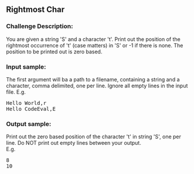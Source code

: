 <h2>Rightmost Char</h2>

<h3>Challenge Description:</h3>
<p>
    You are given a string &apos;S&apos; and a character &apos;t&apos;. Print out the position of
    the rightmost occurrence of &apos;t&apos; (case matters) in &apos;S&apos; or -1 if there is
    none. The position to be printed out is zero based.
</p>

<h3>Input sample:</h3>
<p>
    The first argument will ba a path to a filename, containing a string and a character, comma
    delimited, one per line. Ignore all empty lines in the input file. E.g.
<br>
</p>

<pre>Hello World,r
Hello CodeEval,E</pre>

<h3>Output sample:</h3>

<p>
    Print out the zero based position of the character &apos;t&apos; in string &apos;S&apos;,
    one per line. Do NOT print out empty lines between your output.
<br>
    E.g.
</p>

<pre>8
10</pre>